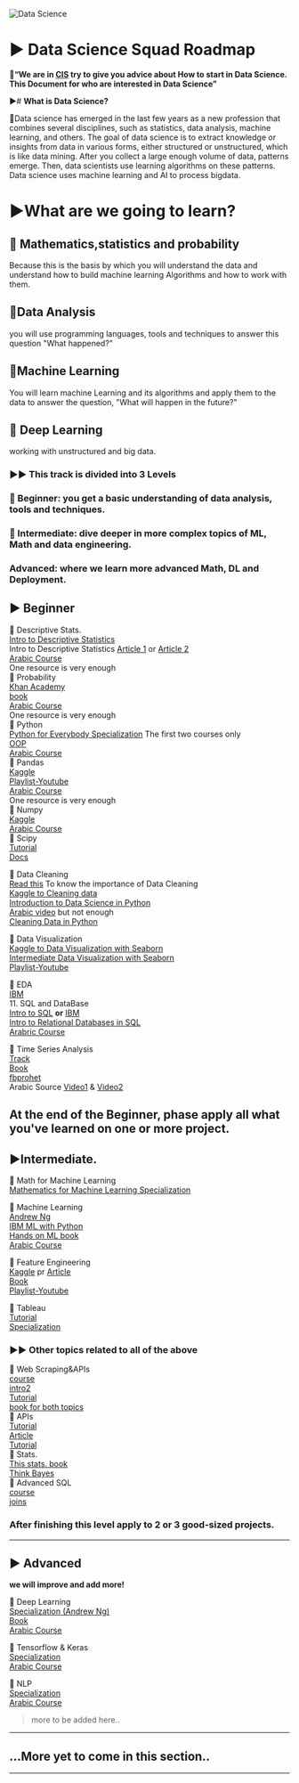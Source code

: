 ![Data Science](https://user-images.githubusercontent.com/55801427/127027935-5d7d6de8-1a2d-411b-ac8d-6c07856c6f96.png)


# ▶ Data Science Squad Roadmap

**📌“We are in [CIS](https://www.facebook.com/cisteam15/) try to give you advice about How to start in Data Science. This Document for who are interested in Data Science”**


▶# **What is Data Science?**

📌Data science has emerged in the last few years as a new profession that combines several disciplines, such as statistics, data analysis, machine learning, and others. The goal of data science is to extract knowledge or insights from data in various forms, either structured or unstructured, which is like data mining. After you collect a large enough volume of data, patterns emerge. Then, data scientists use learning algorithms on these patterns. Data science uses machine learning and AI to process bigdata.


# **▶What are we going to learn?**
## **📌 Mathematics,statistics and probability**
Because this is the basis by which you will understand the data and understand how to build machine learning Algorithms and how to work with them.

## **📌Data Analysis**
you will use programming languages, tools and techniques to answer this question "What happened?"

## **📌Machine Learning**
You will learn machine Learning and its algorithms and apply them to the data to answer the question, "What will happen in the future?"

## **📌 Deep Learning**
working with unstructured and big data.

### ▶▶ This track is divided into 3 Levels

 ### 📌 Beginner: you get a basic understanding of data analysis, tools and techniques.
 ### 📌 Intermediate: dive deeper in more complex topics of ML, Math and data engineering.
 
 ###  Advanced: where we learn more advanced Math, DL and Deployment.


## ▶ Beginner

 📌 Descriptive Stats. <br>
[Intro to Descriptive Statistics](https://www.udacity.com/course/intro-to-descriptive-statistics--ud827)<br>
Intro to Descriptive Statistics [Article 1](https://towardsdatascience.com/descriptive-statistics-f2beeaf7a8df) or  [Article 2](https://towardsdatascience.com/intro-to-descriptive-statistics-252e9c464ac9)<br>
 [Arabic Course](https://www.youtube.com/watch?v=d5jh5mmwcKI&list=PLY99ZSsxRyJiu6kb4WRRpeEFqK1pAr-EO) <br>
One resource is very enough<br>
📌 Probability<br>
[Khan Academy](https://www.khanacademy.org/math/statistics-probability/probability-library)<br>
[book](https://drive.google.com/file/d/1oQMZQk0KSoLsOjDKnjWWoKWIF_LFCV5a/view?usp=sharing)<br>
[Arabic Course](https://www.youtube.com/playlist?list=PL158D091D26F47358)<br>
One resource is very enough<br>
📌 Python<br>
[Python for Everybody Specialization](https://www.coursera.org/specializations/python?utm_source=gg&utm_medium=sem&utm_campaign=06-PythonforEverybody-ROW&utm_content=06-PythonforEverybody-ROW&campaignid=6493101579&adgroupid=78324461952&device=c&keyword=python%20for%20everybody&matchtype=b&network=g&devicemodel=&adpostion=&creativeid=506575876033&hide_mobile_promo&gclid=CjwKCAjwuvmHBhAxEiwAWAYj-OMK-fbA-32Ttea7ajCBqMTvMhwYb7COxBlgOJrGNnsv2NqxPHAAgRoCHRUQAvD_BwE#courses) The first two courses only<br>
[OOP](https://learn.datacamp.com/courses/object-oriented-programming-in-python)<br>
[Arabic Course](https://www.youtube.com/watch?v=MxYLqE3Ils8&list=PLHIfW1KZRIfnM9y0sQRwjVz2-IwvnEJep)<br>
📌 Pandas<br>
[Kaggle](https://www.kaggle.com/learn/pandas)<br>
[Playlist-Youtube](https://www.youtube.com/watch?v=yzIMircGU5I&list=PL5-da3qGB5ICCsgW1MxlZ0Hq8LL5U3u9y&index=1)<br>
[Arabic Course](https://www.youtube.com/watch?v=3ISW655DemU&list=PLvLvlVqNQGHCb2_ygmr1DQOMOv0yXp84F)<br>
One resource is very enough <br>
📌 Numpy<br>
[Kaggle](https://www.kaggle.com/legendadnan/numpy-tutorial-for-beginners-data-science)<br>
[Arabic Course](https://www.youtube.com/watch?v=5-5CrLmf2vk&list=PLIA_seGogbkGDYq-dnVCsELEIq_7HK7Ca)<br>
📌 Scipy<br>
[Tutorial](https://cs231n.github.io/python-numpy-tutorial/#scipy)<br>
[Docs](https://docs.scipy.org/doc/scipy/reference/tutorial/general.html)<br>

📌 Data Cleaning<br>
[Read this](https://towardsdatascience.com/the-ultimate-guide-to-data-cleaning-3969843991d4) To know the importance of Data Cleaning<br>
[Kaggle to Cleaning data](https://www.kaggle.com/learn/data-cleaning)<br>
[Introduction to Data Science in Python](https://www.coursera.org/learn/python-data-analysis?specialization=data-science-python)<br/>
[Arabic video](https://www.youtube.com/watch?v=Mrd56i_U6cM) but not enough<br/>
[Cleaning Data in Python](https://learn.datacamp.com/courses/cleaning-data-in-python)<br>

📌 Data Visualization<br>
[Kaggle to Data Visualization with Seaborn](https://www.kaggle.com/learn/data-visualization)<br>
[Intermediate Data Visualization with Seaborn](https://learn.datacamp.com/courses/intermediate-data-visualization-with-seaborn)<br>
[Playlist-Youtube](https://www.youtube.com/watch?v=z7ZINBk8EUk&list=PL998lXKj66MpNd0_XkEXwzTGPxY2jYM2d)<br>

📌 EDA<br>
[IBM](https://www.coursera.org/learn/ibm-exploratory-data-analysis-for-machine-learning) <br>
11. SQL and DataBase<br>
[Intro to SQL](https://learn.datacamp.com/courses/introduction-to-sql) **or** [IBM](https://www.coursera.org/learn/sql-data-science)<br>
[Intro to Relational Databases in SQL](https://learn.datacamp.com/courses/introduction-to-relational-databases-in-sql)<br>
[Arabric Course](https://www.youtube.com/watch?v=B7evUQGmN6M&list=PLfM2wZNebA2zROxUcAbGxNrpVZncsF3oD)

📌 Time Series Analysis<br>
[Track](https://learn.datacamp.com/skill-tracks/time-series-with-python)<br>
[Book](https://www.memsql.com/resources/ebook-oreilly_time_series_2019)<br>
[fbprohet](https://facebook.github.io/prophet/docs/quick_start.html)<br>
Arabic Source [Video1](https://www.youtube.com/watch?v=TvhaHPq6xLU&list=TLPQMjYwNzIwMjEPGXX6392WJA&index=1) & [Video2](https://www.youtube.com/watch?v=mipF7mRVpk0&list=TLPQMjYwNzIwMjEPGXX6392WJA&index=2)

At the end of the Beginner, phase apply all what you've learned on one or more project.
--------------------------------------------------------------------------------------------------------
## ▶Intermediate.

📌 Math for Machine Learning <br>
[Mathematics for Machine Learning Specialization](https://www.coursera.org/specializations/mathematics-machine-learning)<br>

📌 Machine Learning<br>
[Andrew Ng](https://www.coursera.org/learn/machine-learning)<br>
[IBM ML with Python](https://www.coursera.org/learn/machine-learning-with-python)<br>
[Hands on ML book](https://drive.google.com/file/d/15J7YoyRcmwQE2mgW5yVs-MrPL3YtmuSz/view?usp=sharing&fbclid=IwAR1RVi90sfrggEaZnc1roXW9H8AGECyHcsQnZw22FORq-HSaP0VlBU5CAiM)<br>
[Arabic Course](https://www.youtube.com/c/HeshamAsem/playlists)<br>

📌 Feature Engineering<br>
[Kaggle](https://www.kaggle.com/learn/feature-engineering) pr [Article](https://www.medium.com/m/global-identity?redirectUrl=https%3A%2F%2Ftowardsdatascience.com%2Ffeature-engineering-for-machine-learning-3a5e293a5114)<br>
[Book](https://b-ok.cc/book/3583182/056a36)<br>
[Playlist-Youtube](https://www.youtube.com/watch?v=pYVScuY-GPk&list=PLeo1K3hjS3ut5olrDIeVXk9N3Q7mKhDxO)<br>

📌 Tableau <br>
[Tutorial](https://www.datacamp.com/community/tutorials/data-visualisation-tableau)<br>
[Specialization](https://www.coursera.org/specializations/data-visualization)<br>

### ▶▶ Other topics related to all of the above
📌 Web Scraping&APIs<br>
[course](https://learn.datacamp.com/courses/web-scraping-with-python)<br>
[intro2](https://www.dataquest.io/blog/web-scraping-tutorial-python/)<br>
[Tutorial](https://realpython.com/beautiful-soup-web-scraper-python/)<br>
[book for both topics](https://b-ok.africa/book/3515980/5d50aa)<br>
📌 APIs <br>
[Tutorial](https://www.dataquest.io/blog/python-api-tutorial/)<br>
[Article](https://medium.com/m/global-identity?redirectUrl=https%3A%2F%2Ftowardsdatascience.com%2Fhow-to-pull-data-from-an-api-using-python-requests-edcc8d6441b1)<br>
[Tutorial](https://rapidapi.com/blog/how-to-use-an-api-with-python/)<br>
📌 Stats.<br>
[This stats. book](https://b-ok.africa/book/2737548/7659e9)<br>
[Think Bayes](https://b-ok.africa/book/2737587/ab97d5)<br>
📌 Advanced SQL<br>
[course](https://www.coursera.org/lecture/data-driven-astronomy/more-advanced-sql-GDmo5)<br>
[joins](https://learn.datacamp.com/courses/joining-data-in-postgresql)<br>


###   After finishing this level apply to 2 or 3 good-sized projects.
--------------------------------------------------------------------------------------------------------
## ▶ Advanced
**we will improve and add more!**

📌 Deep Learning <br>
[Specialization (Andrew Ng)](https://www.coursera.org/specializations/deep-learning)<br>
[Book](https://d2l.ai/d2l-en.pdf?fbclid=IwAR0sVdA8VFYpNZCpYZHgo_kl_HYrjcjDfjEka26D8xRWAhbhh6mmSNIXg3U)<br>
[Arabic Course](https://www.youtube.com/watch?v=UKk3K0g7cP8&list=PL6-3IRz2XF5UiBoBDgeu5T3TyOIrgQ3r9)

📌 Tensorflow & Keras <br>
[Specialization](https://www.coursera.org/specializations/tensorflow-in-practice)<br>
[Arabic Course](https://www.youtube.com/watch?v=ohyn_MzS_hE&list=PL6-3IRz2XF5VbuU2T0gS_mFhCpKmLxvCP)<br>


📌 NLP <br>
[Specialization](https://www.coursera.org/specializations/natural-language-processing)<br>
[Arabic Course](https://www.youtube.com/c/HeshamAsem/playlists)


> more to be added here..

***

## ...More yet to come in this section..

***


